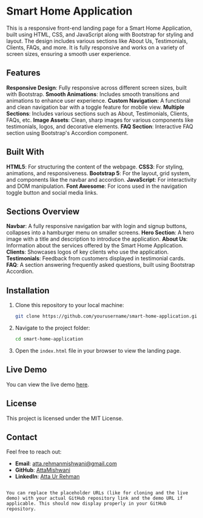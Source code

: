 # Smart Home Application

This is a responsive front-end landing page for a Smart Home Application, built using HTML, CSS, and JavaScript along with Bootstrap for styling and layout. The design includes various sections like About Us, Testimonials, Clients, FAQs, and more. It is fully responsive and works on a variety of screen sizes, ensuring a smooth user experience.

## Features

**Responsive Design**: Fully responsive across different screen sizes, built with Bootstrap.
**Smooth Animations**: Includes smooth transitions and animations to enhance user experience.
**Custom Navigation**: A functional and clean navigation bar with a toggle feature for mobile view.
**Multiple Sections**: Includes various sections such as About, Testimonials, Clients, FAQs, etc.
**Image Assets**: Clean, sharp images for various components like testimonials, logos, and decorative elements.
**FAQ Section**: Interactive FAQ section using Bootstrap's Accordion component.

## Built With

**HTML5**: For structuring the content of the webpage.
**CSS3**: For styling, animations, and responsiveness.
**Bootstrap 5**: For the layout, grid system, and components like the navbar and accordion.
**JavaScript**: For interactivity and DOM manipulation.
**Font Awesome**: For icons used in the navigation toggle button and social media links.

## Sections Overview

**Navbar**: A fully responsive navigation bar with login and signup buttons, collapses into a hamburger menu on smaller screens.
**Hero Section**: A hero image with a title and description to introduce the application.
**About Us**: Information about the services offered by the Smart Home Application.
**Clients**: Showcases logos of key clients who use the application.
**Testimonials**: Feedback from customers displayed in testimonial cards.
**FAQ**: A section answering frequently asked questions, built using Bootstrap Accordion.

## Installation

1. Clone this repository to your local machine:

   ```bash
   git clone https://github.com/yourusername/smart-home-application.git
   ```

2. Navigate to the project folder:

   ```bash
   cd smart-home-application
   ```

3. Open the `index.html` file in your browser to view the landing page.

## Live Demo

You can view the live demo [here](https://your-live-demo-link.com).

## License

This project is licensed under the MIT License.

## Contact

Feel free to reach out:

- **Email**: [atta.rehmanmishwani@gmail.com](mailto:atta.rehmanmishwani@gmail.com)
- **GitHub**: [AttaMishwani](https://github.com/AttaMishwani)
- **LinkedIn**: [Atta Ur Rehman](https://www.linkedin.com/in/atta-ur-rehman-mishwani-964a58317/)
```

You can replace the placeholder URLs (like for cloning and the live demo) with your actual GitHub repository link and the demo URL if applicable. This should now display properly in your GitHub repository.
